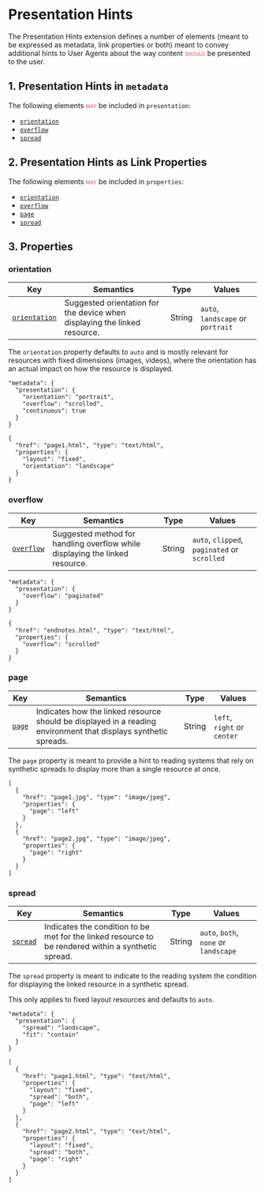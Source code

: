 # Presentation Hints

The Presentation Hints extension defines a number of elements (meant to be expressed as metadata, link properties or both) meant to convey additional hints to User Agents about the way content <span class="rfc">should</span> be presented to the user.

## 1. Presentation Hints in `metadata`

The following elements <span class="rfc">may</span> be included in `presentation`:

- [`orientation`](#orientation)
- [`overflow`](#overflow)
- [`spread`](#spread)

## 2. Presentation Hints as Link Properties

The following elements <span class="rfc">may</span> be included in `properties`:

- [`orientation`](#orientation)
- [`overflow`](#overflow)
- [`page`](#page)
- [`spread`](#spread)


## 3. Properties

### orientation


| Key   | Semantics | Type     | Values    |
| ----- | --------- | -------- | --------- |
| [`orientation`](#orientation)  | Suggested orientation for the device when displaying the linked resource.  | String  | `auto`, `landscape` or `portrait`  |


The `orientation` property defaults to `auto` and is mostly relevant for resources with fixed dimensions (images, videos), where the orientation has an actual impact on how the resource is displayed.

```
"metadata": {
  "presentation": {
    "orientation": "portrait",
    "overflow": "scrolled",
    "continuous": true
  }
}
```


```
{
  "href": "page1.html", "type": "text/html",
  "properties": {
    "layout": "fixed",
    "orientation": "landscape"
  }
}
```

### overflow


| Key   | Semantics | Type     | Values    |
| ----- | --------- | -------- | --------- |
| [`overflow`](#overflow)  | Suggested method for handling overflow while displaying the linked resource.  | String  | `auto`, `clipped`, `paginated` or `scrolled`  |



```
"metadata": {
  "presentation": {
    "overflow": "paginated"
  }
}
```


```
{
  "href": "endnotes.html", "type": "text/html",
  "properties": {
    "overflow": "scrolled"
  }
}
```

### page

| Key   | Semantics | Type     | Values    |
| ----- | --------- | -------- | --------- |
| [`page`](#page)  | Indicates how the linked resource should be displayed in a reading environment that displays synthetic spreads.  | String  | `left`, `right` or `center`  |

The `page` property is meant to provide a hint to reading systems that rely on synthetic spreads to display more than a single resource at once.


```
[
  {
    "href": "page1.jpg", "type": "image/jpeg",
    "properties": {
      "page": "left"
    }
  },
  {
    "href": "page2.jpg", "type": "image/jpeg",
    "properties": {
      "page": "right"
    }
  }
]
```

### spread


| Key   | Semantics | Type     | Values    |
| ----- | --------- | -------- | --------- |
| [`spread`](#spread)  | Indicates the condition to be met for the linked resource to be rendered within a synthetic spread. | String  | `auto`, `both`, `none` or `landscape`  |


The `spread` property is meant to indicate to the reading system the condition for displaying the linked resource in a synthetic spread.

This only applies to fixed layout resources and defaults to `auto`.

```
"metadata": {
  "presentation": {
    "spread": "landscape",
    "fit": "contain"
  }
}
```


```
[
  {
    "href": "page1.html", "type": "text/html",
    "properties": {
      "layout": "fixed",
      "spread": "both",
      "page": "left"
    }
  },
  {
    "href": "page2.html", "type": "text/html",
    "properties": {
      "layout": "fixed",
      "spread": "both",
      "page": "right"
    }
  }
]
```

<style>
.rfc {
    color: #d55;
    font-variant: small-caps;
    font-style: normal;
    font-weight: normal;
}
</style>